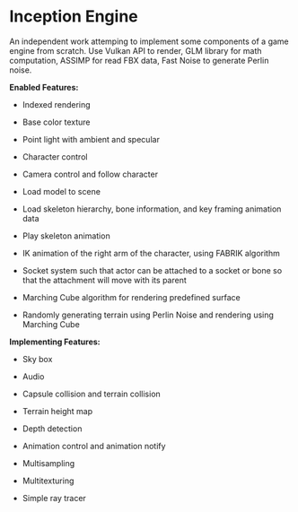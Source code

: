 # Inception Engine
An independent work attemping to implement some components of a game engine from scratch. Use Vulkan API to render, GLM library for math 
computation, ASSIMP for read FBX data, Fast Noise to generate Perlin noise.

**Enabled Features:**

  * Indexed rendering
  
  * Base color texture
  
  * Point light with ambient and specular
  
  * Character control
  
  * Camera control and follow character
  
  * Load model to scene
  
  * Load skeleton hierarchy, bone information, and key framing animation data
  
  * Play skeleton animation
  
  * IK animation of the right arm of the character, using FABRIK algorithm
  
  * Socket system such that actor can be attached to a socket or bone so that the attachment will move
  with its parent
  
  * Marching Cube algorithm for rendering predefined surface
  
  * Randomly generating terrain using Perlin Noise and rendering using Marching Cube



**Implementing Features:**

  * Sky box
  
  * Audio
  
  * Capsule collision and terrain collision
  
  * Terrain height map
  
  * Depth detection
  
  * Animation control and animation notify
  
  * Multisampling
  
  * Multitexturing
  
  * Simple ray tracer
  
